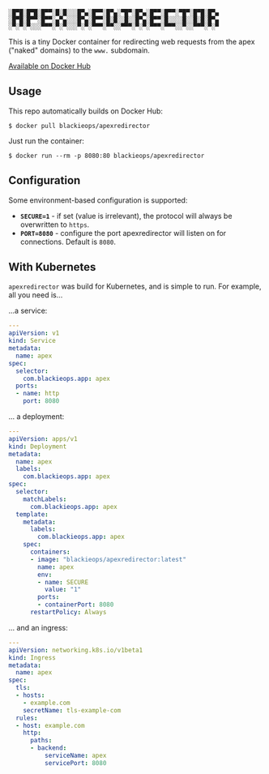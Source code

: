 ```
░█▀█░█▀█░█▀▀░█░█░░░█▀▄░█▀▀░█▀▄░▀█▀░█▀▄░█▀▀░█▀▀░▀█▀░█▀█░█▀▄
░█▀█░█▀▀░█▀▀░▄▀▄░░░█▀▄░█▀▀░█░█░░█░░█▀▄░█▀▀░█░░░░█░░█░█░█▀▄
░▀░▀░▀░░░▀▀▀░▀░▀░░░▀░▀░▀▀▀░▀▀░░▀▀▀░▀░▀░▀▀▀░▀▀▀░░▀░░▀▀▀░▀░▀
```

This is a tiny Docker container for redirecting web requests from the apex
("naked" domains) to the `www.` subdomain.

[Available on Docker Hub](https://hub.docker.com/r/blackieops/apexredirector)

## Usage

This repo automatically builds on Docker Hub:

```
$ docker pull blackieops/apexredirector
```

Just run the container:

```
$ docker run --rm -p 8080:80 blackieops/apexredirector
```

## Configuration

Some environment-based configuration is supported:

- **`SECURE=1`** - if set (value is irrelevant), the protocol will always be
  overwritten to `https`.
- **`PORT=8080`** - configure the port apexredirector will listen on for
  connections. Default is `8080`.

## With Kubernetes

`apexredirector` was build for Kubernetes, and is simple to run. For example,
all you need is...

...a service:

```yaml
---
apiVersion: v1
kind: Service
metadata:
  name: apex
spec:
  selector:
    com.blackieops.app: apex
  ports:
  - name: http
    port: 8080
```

... a deployment:

```yaml
---
apiVersion: apps/v1
kind: Deployment
metadata:
  name: apex
  labels:
    com.blackieops.app: apex
spec:
  selector:
    matchLabels:
      com.blackieops.app: apex
  template:
    metadata:
      labels:
        com.blackieops.app: apex
    spec:
      containers:
      - image: "blackieops/apexredirector:latest"
        name: apex
        env:
        - name: SECURE
          value: "1"
        ports:
        - containerPort: 8080
      restartPolicy: Always
```

... and an ingress:

```yaml
---
apiVersion: networking.k8s.io/v1beta1
kind: Ingress
metadata:
  name: apex
spec:
  tls:
  - hosts:
    - example.com
    secretName: tls-example-com
  rules:
  - host: example.com
    http:
      paths:
      - backend:
          serviceName: apex
          servicePort: 8080
```
